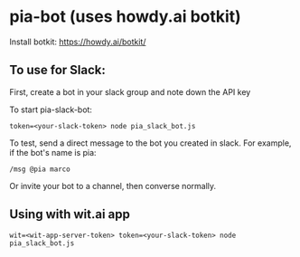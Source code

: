# pia-bot (uses howdy.ai botkit)
Install botkit: https://howdy.ai/botkit/

## To use for Slack:
First, create a bot in your slack group and note down the API key

To start pia-slack-bot:

```
token=<your-slack-token> node pia_slack_bot.js
```

To test, send a direct message to the bot you created in slack. For example, if the bot's name is pia:
```
/msg @pia marco
```
Or invite your bot to a channel, then converse normally.

## Using with wit.ai app
```
wit=<wit-app-server-token> token=<your-slack-token> node pia_slack_bot.js
```
